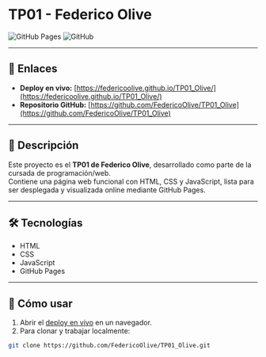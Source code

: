 # TP01 - Federico Olive

![GitHub Pages](https://img.shields.io/badge/Deploy-GitHub%20Pages-blue?style=flat-square)
![GitHub](https://img.shields.io/badge/Repositorio-GitHub-lightgrey?style=flat-square)

---

## 🔗 Enlaces

- **Deploy en vivo:** [https://federicoolive.github.io/TP01_Olive/](https://federicoolive.github.io/TP01_Olive/)  
- **Repositorio GitHub:** [https://github.com/FedericoOlive/TP01_Olive](https://github.com/FedericoOlive/TP01_Olive)

---

## 📄 Descripción

Este proyecto es el **TP01 de Federico Olive**, desarrollado como parte de la cursada de programación/web.  
Contiene una página web funcional con HTML, CSS y JavaScript, lista para ser desplegada y visualizada online mediante GitHub Pages.

---

## 🛠 Tecnologías

- HTML
- CSS
- JavaScript
- GitHub Pages

---

## 🚀 Cómo usar

1. Abrir el [deploy en vivo](https://federicoolive.github.io/TP01_Olive/) en un navegador.  
2. Para clonar y trabajar localmente:

```bash
git clone https://github.com/FedericoOlive/TP01_Olive.git